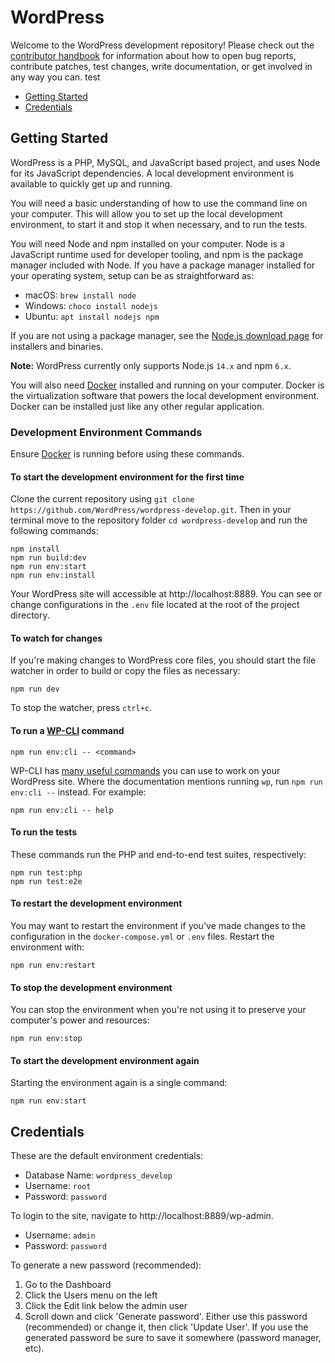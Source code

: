 # WordPress

Welcome to the WordPress development repository! Please check out the [contributor handbook](https://make.wordpress.org/core/handbook/) for information about how to open bug reports, contribute patches, test changes, write documentation, or get involved in any way you can.
test
* [Getting Started](#getting-started)
* [Credentials](#credentials)

## Getting Started

WordPress is a PHP, MySQL, and JavaScript based project, and uses Node for its JavaScript dependencies. A local development environment is available to quickly get up and running.

You will need a basic understanding of how to use the command line on your computer. This will allow you to set up the local development environment, to start it and stop it when necessary, and to run the tests.

You will need Node and npm installed on your computer. Node is a JavaScript runtime used for developer tooling, and npm is the package manager included with Node. If you have a package manager installed for your operating system, setup can be as straightforward as:

* macOS: `brew install node`
* Windows: `choco install nodejs`
* Ubuntu: `apt install nodejs npm`

If you are not using a package manager, see the [Node.js download page](https://nodejs.org/en/download/) for installers and binaries.

**Note:** WordPress currently only supports Node.js `14.x` and npm `6.x`.

You will also need [Docker](https://www.docker.com/products/docker-desktop) installed and running on your computer. Docker is the virtualization software that powers the local development environment. Docker can be installed just like any other regular application.

### Development Environment Commands

Ensure [Docker](https://www.docker.com/products/docker-desktop) is running before using these commands.

#### To start the development environment for the first time

Clone the current repository using `git clone https://github.com/WordPress/wordpress-develop.git`. Then in your terminal move to the repository folder `cd wordpress-develop` and run the following commands:

```
npm install
npm run build:dev
npm run env:start
npm run env:install
```

Your WordPress site will accessible at http://localhost:8889. You can see or change configurations in the `.env` file located at the root of the project directory.

#### To watch for changes

If you're making changes to WordPress core files, you should start the file watcher in order to build or copy the files as necessary:

```
npm run dev
```

To stop the watcher, press `ctrl+c`.

#### To run a [WP-CLI](https://make.wordpress.org/cli/handbook/) command

```
npm run env:cli -- <command>
```

WP-CLI has [many useful commands](https://developer.wordpress.org/cli/commands/) you can use to work on your WordPress site. Where the documentation mentions running `wp`, run `npm run env:cli --` instead. For example:

```
npm run env:cli -- help
```

#### To run the tests

These commands run the PHP and end-to-end test suites, respectively:

```
npm run test:php
npm run test:e2e
```

#### To restart the development environment

You may want to restart the environment if you've made changes to the configuration in the `docker-compose.yml` or `.env` files. Restart the environment with:

```
npm run env:restart
```

#### To stop the development environment

You can stop the environment when you're not using it to preserve your computer's power and resources:

```
npm run env:stop
```

#### To start the development environment again

Starting the environment again is a single command:

```
npm run env:start
```

## Credentials

These are the default environment credentials:

* Database Name: `wordpress_develop`
* Username: `root`
* Password: `password`

To login to the site, navigate to http://localhost:8889/wp-admin.

* Username: `admin`
* Password: `password`

To generate a new password (recommended):

1. Go to the Dashboard
2. Click the Users menu on the left
3. Click the Edit link below the admin user
4. Scroll down and click 'Generate password'. Either use this password (recommended) or change it, then click 'Update User'. If you use the generated password be sure to save it somewhere (password manager, etc).
